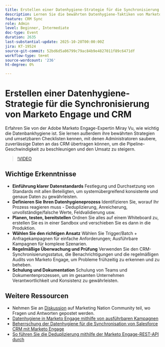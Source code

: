 ```yaml
---
title: Erstellen einer Datenhygiene-Strategie für die Synchronisierung von Marketo Engage und CRM
description: Lernen Sie die bewährten Datenhygiene-Taktiken von Marketo Champion Miray Vu kennen, um saubere CRM-Daten sicherzustellen, die Pipeline-Geschwindigkeit zu beschleunigen und ein zuverlässiges Umsatzwachstum zu erzielen.
feature: CRM Sync
role: Admin
level: Beginner, Intermediate
doc-type: Event
duration: 2635
last-substantial-update: 2025-10-28T00:00:00Z
jira: KT-19524
source-git-commit: 52bd6d5a06799c79ac84b9e4827011f89c6471df
workflow-type: tm+mt
source-wordcount: '236'
ht-degree: 0%

---
```



# Erstellen einer Datenhygiene-Strategie für die Synchronisierung von Marketo Engage und CRM

Erfahren Sie von der Adobe Marketo Engage-Expertin Miray Vu, wie wichtig die Datenbankhygiene ist. Sie lernen außerdem ihre bewährten Strategien und umsetzbaren Checklisten kennen, mit denen Administratoren saubere, zuverlässige Daten an das CRM übertragen können, um die Pipeline-Geschwindigkeit zu beschleunigen und den Umsatz zu steigern.

>[!VIDEO](https://video.tv.adobe.com/v/3476321/?learn=on&enablevpops)

## Wichtige Erkenntnisse

* **Einführung klarer Datenstandards** Festlegung und Durchsetzung von Standards mit allen Beteiligten, um systemübergreifend konsistente und genaue Daten zu gewährleisten.
* **Definieren Sie Ihren Datenhygieneprozess** Identifizieren Sie, worauf Ihr Prozess reagieren muss - Deduplizierung, Anreicherung, unvollständige/falsche Werte, Feldvalidierung usw.
* **Planen, testen, bereitstellen** Ordnen Sie alles auf einem Whiteboard zu, erstellen Sie es in einer Sandbox und verschieben Sie es dann in die Produktion.
* **Wählen Sie den richtigen Ansatz** Wählen Sie Trigger/Batch + Anfragekampagnen für einfache Anforderungen; Ausführbare Kampagnen für komplexe Szenarien.
* **Regelmäßige Überwachung und Prüfung** Verwenden Sie den CRM-Synchronisierungsstatus, die Benachrichtigungen und die regelmäßigen Audits von Marketo Engage, um Probleme frühzeitig zu erkennen und zu beheben.
* **Schulung und Dokumentation** Schulung von Teams und Dokumentenprozessen, um im gesamten Unternehmen Verantwortlichkeit und Konsistenz zu gewährleisten.

## Weitere Ressourcen

* Nehmen Sie an [Diskussion](https://nation.marketo.com/t5/product-blogs/learn-from-your-peers-webinar-building-a-data-hygiene-strategy/ba-p/358425) auf Marketing Nation Community teil, wo Fragen und Antworten gepostet werden.
* [Datenhygiene in Marketo Engage mithilfe von ausführbaren Kampagnen](https://business.adobe.com/summit/2025/sessions/marketo-engage-data-hygiene-strategies-s212.html)
* [Beherrschung der Datenhygiene für die Synchronisation von Salesforce CRM mit Marketo Engage](https://experienceleague.adobe.com/en/perspectives/mastering-data-hygiene-for-salesforce-crm-sync-with-marketo-engage)
* [So führen Sie die Deduplizierung mithilfe der Marketo Engage-REST-API durch](https://www.revenuepulse.com/blog/how-to-perform-deduplication-using-the-marketo-api/)